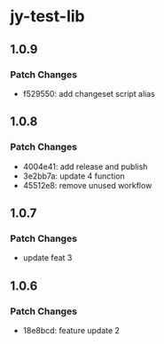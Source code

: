 # jy-test-lib

## 1.0.9

### Patch Changes

- f529550: add changeset script alias

## 1.0.8

### Patch Changes

- 4004e41: add release and publish
- 3e2bb7a: update 4 function
- 45512e8: remove unused workflow

## 1.0.7

### Patch Changes

- update feat 3

## 1.0.6

### Patch Changes

- 18e8bcd: feature update 2

